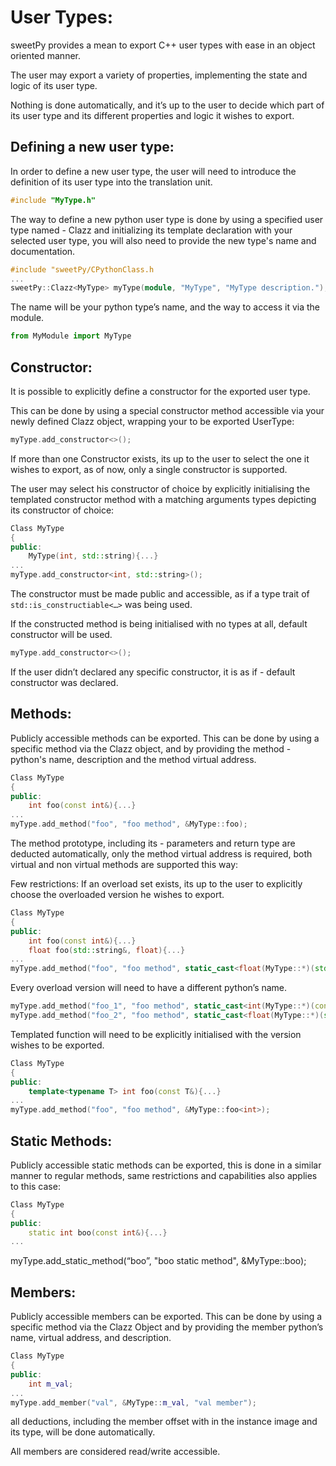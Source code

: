 # User Types:
sweetPy provides a mean to export C++ user types with ease in an object oriented manner.

The user may export a variety of properties, implementing the state and logic of its user type.

Nothing is done automatically, and it’s up to the user to decide which part of its user type and its different properties and logic it wishes to export.

## Defining a new user type:
In order to define a new user type, the user will need to introduce the definition of its user type into the translation unit.

```c++
#include "MyType.h"
```
The way to define a new python user type is done by using a specified user type named - Clazz and initializing its template declaration with your selected user type, you will also need to provide the new type's name and documentation.

```c++
#include "sweetPy/CPythonClass.h
...
sweetPy::Clazz<MyType> myType(module, "MyType", "MyType description.");
```

The name will be your python type’s name, and the way to access it via the module.
```python
from MyModule import MyType
```

## Constructor:
It is possible to explicitly define a constructor for the exported user type.

This can be done by using a special constructor method accessible via your newly defined Clazz object, wrapping your to be exported UserType:
```c++
myType.add_constructor<>();
```
If more than one Constructor exists, its up to the user to select the one it wishes to export, as of now, only a single constructor is supported.

The user may select his constructor of choice by explicitly initialising the templated constructor method with a matching arguments types depicting its constructor of choice:
```c++
Class MyType
{
public:
	MyType(int, std::string){...}
...
myType.add_constructor<int, std::string>();
```

The constructor must be made public and accessible, as if a type trait of ```std::is_constructiable<…>``` was being used.

If the constructed method is being initialised with no types at all, default constructor will be used.
```c++
myType.add_constructor<>();
```

If the user didn’t declared any specific constructor, it is as if - default constructor was declared.

## Methods:

Publicly accessible methods can be exported. This can be done by using a specific method via the Clazz object, and by providing the method - python's name, description and the method virtual address.

```c++
Class MyType
{
public:
	int foo(const int&){...}
...
myType.add_method("foo", "foo method", &MyType::foo);
```
The method prototype, including its - parameters and return type are deducted automatically, only the method virtual address is required, both virtual and non virtual methods are supported this way:

Few restrictions:
If an overload set exists, its up to the user to explicitly choose the overloaded version he wishes to export.
```c++
Class MyType
{
public:
	int foo(const int&){...}
	float foo(std::string&, float){...}
...
myType.add_method("foo", "foo method", static_cast<float(MyType::*)(std::string&, float)>(&MyType::foo));
```
Every overload version will need to have a different python’s name.
```c++
myType.add_method("foo_1", "foo method", static_cast<int(MyType::*)(const int&)>(&MyType::foo));
myType.add_method("foo_2", "foo method", static_cast<float(MyType::*)(std::string&, float)>(&MyType::foo));
```
Templated function will need to be explicitly initialised with the version wishes to be exported.
```c++
Class MyType
{
public:
	template<typename T> int foo(const T&){...}
...
myType.add_method("foo", "foo method", &MyType::foo<int>);
```

## Static Methods:

Publicly accessible static methods can be exported, this is done in a similar manner to regular methods, same restrictions and capabilities also applies to this case:
```c++
Class MyType
{
public:
	static int boo(const int&){...}
...
```
myType.add_static_method(“boo”, "boo static method", &MyType::boo);

## Members:

Publicly accessible members can be exported. This can be done by using a specific method via the Clazz Object and by providing the member python’s name, virtual address, and description.
```c++
Class MyType
{
public:
	int m_val;
...
myType.add_member("val", &MyType::m_val, "val member");
```
all deductions, including the member offset with in the instance image and its type, will be done automatically.

All members are considered read/write accessible.
